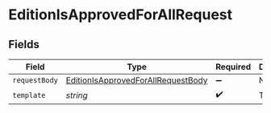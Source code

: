 # EditionIsApprovedForAllRequest


## Fields

| Field                                                                                               | Type                                                                                                | Required                                                                                            | Description                                                                                         |
| --------------------------------------------------------------------------------------------------- | --------------------------------------------------------------------------------------------------- | --------------------------------------------------------------------------------------------------- | --------------------------------------------------------------------------------------------------- |
| `requestBody`                                                                                       | [EditionIsApprovedForAllRequestBody](../../models/operations/editionisapprovedforallrequestbody.md) | :heavy_minus_sign:                                                                                  | N/A                                                                                                 |
| `template`                                                                                          | *string*                                                                                            | :heavy_check_mark:                                                                                  | Template id                                                                                         |